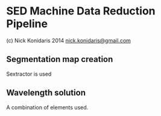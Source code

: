 
# SED Machine Data Reduction Pipeline

(c) Nick Konidaris 2014
 nick.konidaris@gmail.com


## Segmentation map creation

Sextractor is used

## Wavelength solution

A combination of elements used.
